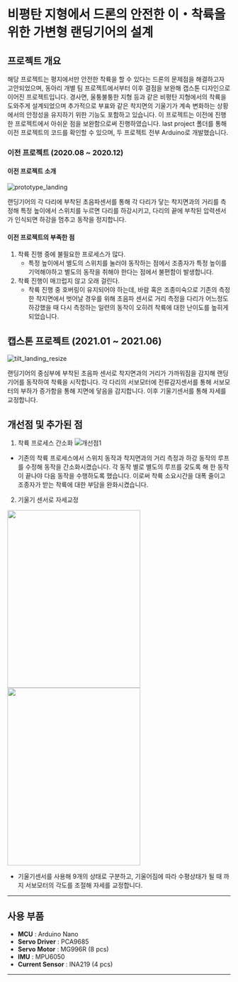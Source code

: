 # 비평탄 지형에서 드론의 안전한 이・착륙을 위한 가변형 랜딩기어의 설계

## 프로젝트 개요
해당 프로젝트는 평지에서만 안전한 착륙을 할 수 있다는 드론의 문제점을 해결하고자 고안되었으며, 동아리 개별 팀 프로젝트에서부터 이후 결점을 보완해 캡스톤 디자인으로 이어진 프로젝트입니다. 경사면, 울퉁불퉁한 지형 등과 같은 비평탄 지형에서의 착륙을 도와주게 설계되었으며 추가적으로 부표와 같은 착지면의 기울기가 계속 변화하는 상황에서의 안정성을 유지하기 위한 기능도 포함하고 있습니다. 이 프로젝트는 이전에 진행한 프로젝트에서 아쉬운 점을 보완함으로써 진행하였습니다. last project 폴더를 통해 이전 프로젝트의 코드를 확인할 수 있으며, 두 프로젝트 전부 Arduino로 개발했습니다.

### 이전 프로젝트 (2020.08 ~ 2020.12)

#### 이전 프로젝트 소개
![prototype_landing](https://user-images.githubusercontent.com/89852937/235650397-8b466f87-506f-48be-8b01-dbc047d163e8.gif)

랜딩기어의 각 다리에 부착된 초음파센서를 통해 각 다리가 닿는 착지면과의 거리를 측정해 특정 높이에서 스위치를 누르면 다리를 하강시키고, 다리의 끝에 부착된 압력센서가 인식되면 하강을 멈추고 동작을 정지합니다.

#### 이전 프로젝트의 부족한 점
1. 착륙 진행 중에 불필요한 프로세스가 많다.
    * 특정 높이에서 별도의 스위치를 눌러야 동작하는 점에서 조종자가 특정 높이를 기억해야하고 별도의 동작을 취해야 한다는 점에서 불편함이 발생합니다.
2. 착륙 진행이 매끄럽지 않고 오래 걸린다.
    * 착륙 진행 중 호버링이 유지되어야 하는데, 바람 혹은 조종미숙으로 기존의 측정한 착지면에서 벗어날 경우를 위해 초음파 센서로 거리 측정을 다리가 어느정도 하강했을 때 다시 측정하는 일련의 동작이 오히려 착륙에 대한 난이도를 높히게 되었습니다.

## 캡스톤 프로젝트 (2021.01 ~ 2021.06)
![tilt_landing_resize](https://user-images.githubusercontent.com/89852937/235647764-d0a3ae13-567f-43f8-ad7c-32a8da2b6881.gif)

랜딩기어의 중심부에 부착된 초음파 센서로 착지면과의 거리가 가까워짐을 감지해 랜딩기어를 동작하여 착륙을 시작합니다.
각 다리의 서보모터에 전류감지센서를 통해 서보모터의 부하가 증가함을 통해 지면에 닿음을 감지합니다. 이후 기울기센서를 통해 자세를 교정합니다.

## 개선점 및 추가된 점
1. 착륙 프로세스 간소화
![개선점1](https://user-images.githubusercontent.com/89852937/234542587-564f69e1-8a43-4bb6-ad17-0c1b1a1c5fca.png)

  * 기존의 착륙 프로세스에서 스위치 동작과 착지면과의 거리 측정과 하강 동작의 루프를 수정해 동작을 간소화시켰습니다. 각 동작 별로 별도의 루프를 갖도록 해 한 동작이 끝나야 다음 동작을 수행하도록 했습니다. 이로써 착륙 소요시간을 대폭 줄이고 조종자가 받는 착륙에 대한 부담을 완화시켰습니다.

2. 기울기 센서로 자세교정

<img src="https://user-images.githubusercontent.com/89852937/235606596-abc2d19f-7148-48c3-97bc-4806bfdd6cb3.gif" width="300" height="400"> <img src="https://user-images.githubusercontent.com/89852937/235607995-050fcc24-d49d-4b1b-851a-0de93d1086bb.png" width="300" height="400">

  * 기울기센서를 사용해 9개의 상태로 구분하고, 기울어짐에 따라 수평상태가 될 때 까지 서보모터의 각도를 조절해 자세를 교정합니다.

----------

## 사용 부품
* __MCU__ : Arduino Nano
* __Servo Driver__ : PCA9685
* __Servo Motor__ : MG996R (8 pcs)
* __IMU__ : MPU6050
* __Current Sensor__ : INA219 (4 pcs)

---------

